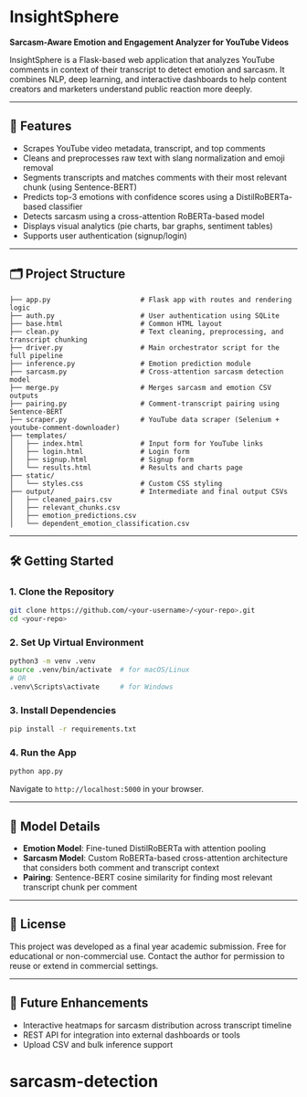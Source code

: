 # InsightSphere

**Sarcasm-Aware Emotion and Engagement Analyzer for YouTube Videos**

InsightSphere is a Flask-based web application that analyzes YouTube comments in context of their transcript to detect emotion and sarcasm. It combines NLP, deep learning, and interactive dashboards to help content creators and marketers understand public reaction more deeply.

---

## 🔧 Features

* Scrapes YouTube video metadata, transcript, and top comments
* Cleans and preprocesses raw text with slang normalization and emoji removal
* Segments transcripts and matches comments with their most relevant chunk (using Sentence-BERT)
* Predicts top-3 emotions with confidence scores using a DistilRoBERTa-based classifier
* Detects sarcasm using a cross-attention RoBERTa-based model
* Displays visual analytics (pie charts, bar graphs, sentiment tables)
* Supports user authentication (signup/login)

---

## 🗂️ Project Structure

```
├── app.py                      # Flask app with routes and rendering logic
├── auth.py                     # User authentication using SQLite
├── base.html                   # Common HTML layout
├── clean.py                    # Text cleaning, preprocessing, and transcript chunking
├── driver.py                   # Main orchestrator script for the full pipeline
├── inference.py                # Emotion prediction module
├── sarcasm.py                  # Cross-attention sarcasm detection model
├── merge.py                    # Merges sarcasm and emotion CSV outputs
├── pairing.py                  # Comment-transcript pairing using Sentence-BERT
├── scraper.py                  # YouTube data scraper (Selenium + youtube-comment-downloader)
├── templates/
│   ├── index.html              # Input form for YouTube links
│   ├── login.html              # Login form
│   ├── signup.html             # Signup form
│   └── results.html            # Results and charts page
├── static/
│   └── styles.css              # Custom CSS styling
├── output/                     # Intermediate and final output CSVs
│   ├── cleaned_pairs.csv
│   ├── relevant_chunks.csv
│   ├── emotion_predictions.csv
│   └── dependent_emotion_classification.csv
```

---

## 🛠️ Getting Started

### 1. Clone the Repository

```bash
git clone https://github.com/<your-username>/<your-repo>.git
cd <your-repo>
```

### 2. Set Up Virtual Environment

```bash
python3 -m venv .venv
source .venv/bin/activate  # for macOS/Linux
# OR
.venv\Scripts\activate     # for Windows
```

### 3. Install Dependencies

```bash
pip install -r requirements.txt
```

### 4. Run the App

```bash
python app.py
```

Navigate to `http://localhost:5000` in your browser.

---

## 🔮 Model Details

* **Emotion Model**: Fine-tuned DistilRoBERTa with attention pooling
* **Sarcasm Model**: Custom RoBERTa-based cross-attention architecture that considers both comment and transcript context
* **Pairing**: Sentence-BERT cosine similarity for finding most relevant transcript chunk per comment

---

## 💚 License

This project was developed as a final year academic submission. Free for educational or non-commercial use. Contact the author for permission to reuse or extend in commercial settings.

---

## 🚀 Future Enhancements

* Interactive heatmaps for sarcasm distribution across transcript timeline
* REST API for integration into external dashboards or tools
* Upload CSV and bulk inference support
# sarcasm-detection
